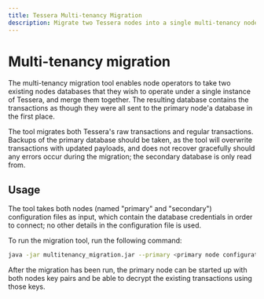 ```yaml
---
title: Tessera Multi-tenancy Migration
description: Migrate two Tessera nodes into a single multi-tenancy node
---
```


# Multi-tenancy migration

The multi-tenancy migration tool enables node operators to take two existing nodes databases that they wish to operate
under a single instance of Tessera, and merge them together.
The resulting database contains the transactions as though they were all sent to the primary node'a database in the
first place.

The tool migrates both Tessera's raw transactions and regular transactions. Backups of the primary database should be
taken, as the tool will overwrite transactions with updated payloads, and does not recover gracefully should any errors
occur during the migration; the secondary database is only read from.

## Usage

The tool takes both nodes (named "primary" and "secondary") configuration files as input, which contain the database
credentials in order to connect; no other details in the configuration file is used.

To run the migration tool, run the following command:

```bash
java -jar multitenancy_migration.jar --primary <primary node configuration file> --secondary <secondary node configuration file>
```

After the migration has been run, the primary node can be started up with both nodes key pairs and be able to
decrypt the existing transactions using those keys.
